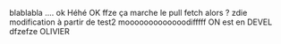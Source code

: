 ﻿blablabla .... ok
Héhé OK
ffze
ça marche le pull fetch alors ?
zdie
modification à partir de test2
mooooooooooooodifffff
ON est en DEVEL
dfzefze
OLIVIER
